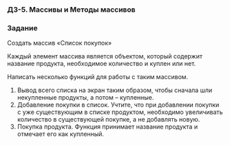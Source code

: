 ### ДЗ-5. Массивы и Методы массивов

### Задание

Создать массив «Список покупок»

Каждый элемент массива является объектом, который содержит название продукта, необходимое количество и куплен или нет.

Написать несколько функций для работы с таким массивом.
1. Вывод всего списка на экран таким образом, чтобы сначала шли некупленные продукты, а потом – купленные.
2. Добавление покупки в список. Учтите, что при добавлении покупки с уже существующим в списке продуктом, необходимо увеличивать количество в существующей покупке, а не добавлять новую.
3. Покупка продукта. Функция принимает название продукта и отмечает его как купленный.
